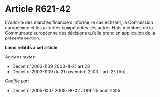 # Article R621-42

L'Autorité des marchés financiers informe, le cas échéant, la Commission européenne et les autorités compétentes des autres
Etats membres de la Communauté européenne des décisions qu'elle prend en application de la présente section.

**Liens relatifs à cet article**

_Anciens textes_:

  - Décret n°2003-1109 2003-11-21 art 23
  - Décret n°2003-1109 du 21 novembre 2003 - art. 23 (Ab)

_Codifié par_:

  - Décret n°2005-1007 2005-08-02 JORF 25 août 2005
